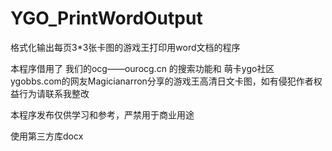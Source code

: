 # YGO_PrintWordOutput
格式化输出每页3*3张卡图的游戏王打印用word文档的程序


本程序借用了 我们的ocg——ourocg.cn 的搜索功能和 萌卡ygo社区ygobbs.com的网友Magicianarron分享的游戏王高清日文卡图，如有侵犯作者权益行为请联系我整改

本程序发布仅供学习和参考，严禁用于商业用途

使用第三方库docx
